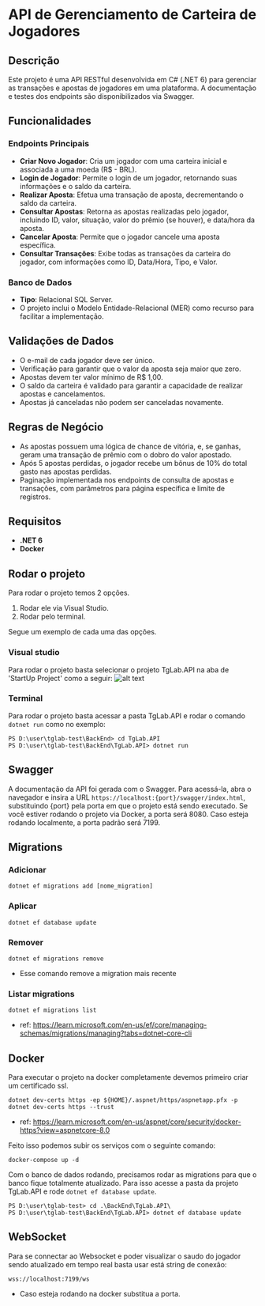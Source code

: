 # API de Gerenciamento de Carteira de Jogadores

## Descrição

Este projeto é uma API RESTful desenvolvida em C# (.NET 6) para gerenciar as transações e apostas de jogadores em uma plataforma. A documentação e testes dos endpoints são disponibilizados via Swagger.

## Funcionalidades

### Endpoints Principais

- **Criar Novo Jogador**: Cria um jogador com uma carteira inicial e associada a uma moeda (R$ - BRL).
- **Login de Jogador**: Permite o login de um jogador, retornando suas informações e o saldo da carteira.
- **Realizar Aposta**: Efetua uma transação de aposta, decrementando o saldo da carteira.
- **Consultar Apostas**: Retorna as apostas realizadas pelo jogador, incluindo ID, valor, situação, valor do prêmio (se houver), e data/hora da aposta.
- **Cancelar Aposta**: Permite que o jogador cancele uma aposta específica.
- **Consultar Transações**: Exibe todas as transações da carteira do jogador, com informações como ID, Data/Hora, Tipo, e Valor.

### Banco de Dados

- **Tipo**: Relacional SQL Server.
- O projeto inclui o Modelo Entidade-Relacional (MER) como recurso para facilitar a implementação.

## Validações de Dados

- O e-mail de cada jogador deve ser único.
- Verificação para garantir que o valor da aposta seja maior que zero.
- Apostas devem ter valor mínimo de R$ 1,00.
- O saldo da carteira é validado para garantir a capacidade de realizar apostas e cancelamentos.
- Apostas já canceladas não podem ser canceladas novamente.

## Regras de Negócio

- As apostas possuem uma lógica de chance de vitória, e, se ganhas, geram uma transação de prêmio com o dobro do valor apostado.
- Após 5 apostas perdidas, o jogador recebe um bônus de 10% do total gasto nas apostas perdidas.
- Paginação implementada nos endpoints de consulta de apostas e transações, com parâmetros para página específica e limite de registros.

## Requisitos

- **.NET 6**
- **Docker**

## Rodar o projeto

Para rodar o projeto temos 2 opções.

1. Rodar ele via Visual Studio.
2. Rodar pelo terminal.

Segue um exemplo de cada uma das opções.

### Visual studio

Para rodar o projeto basta selecionar o projeto TgLab.API na aba de 'StartUp Project' como a seguir:
![alt text](image.png)

### Terminal

Para rodar o projeto basta acessar a pasta TgLab.API e rodar o comando `dotnet run` como no exemplo:

```
PS D:\user\tglab-test\BackEnd> cd TgLab.API
PS D:\user\tglab-test\BackEnd\TgLab.API> dotnet run
```

## Swagger

A documentação da API foi gerada com o Swagger. Para acessá-la, abra o navegador e insira a URL `https://localhost:{port}/swagger/index.html`, substituindo {port} pela porta em que o projeto está sendo executado. Se você estiver rodando o projeto via Docker, a porta será 8080. Caso esteja rodando localmente, a porta padrão será 7199.

## Migrations

### Adicionar

```
dotnet ef migrations add [nome_migration]
```

### Aplicar

```
dotnet ef database update
```

### Remover

```
dotnet ef migrations remove
```

- Esse comando remove a migration mais recente

### Listar migrations

```
dotnet ef migrations list
```

- ref: https://learn.microsoft.com/en-us/ef/core/managing-schemas/migrations/managing?tabs=dotnet-core-cli

## Docker

Para executar o projeto na docker completamente devemos primeiro criar um certificado ssl.

```
dotnet dev-certs https -ep ${HOME}/.aspnet/https/aspnetapp.pfx -p
dotnet dev-certs https --trust
```

- ref: https://learn.microsoft.com/en-us/aspnet/core/security/docker-https?view=aspnetcore-8.0

Feito isso podemos subir os serviços com o seguinte comando:

```
docker-compose up -d
```

Com o banco de dados rodando, precisamos rodar as migrations para que o banco fique totalmente atualizado. Para isso acesse a pasta da projeto TgLab.API e rode `dotnet ef database update`.

```
PS D:\user\tglab-test> cd .\BackEnd\TgLab.API\
PS D:\user\tglab-test\BackEnd\TgLab.API> dotnet ef database update
```

## WebSocket

Para se connectar ao Websocket e poder visualizar o saudo do jogador sendo atualizado em tempo real basta usar está string de conexão:

```
wss://localhost:7199/ws
```

- Caso esteja rodando na docker substitua a porta.
